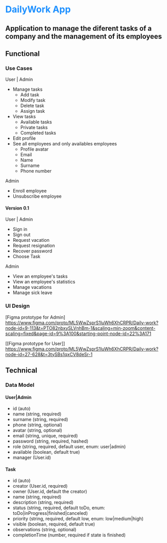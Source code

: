 # <span style="color:dodgerBlue;">DailyWork App</span>

## Application to manage the diferent tasks of a company and the management of its employees

## Functional

### Use Cases

User | Admin

- Manage tasks
  - Add task
  - Modify task
  - Delete task
  - Assign task
- View tasks
  - Available tasks
  - Private tasks
  - Completed tasks
- Edit profile
- See all employees and only availables employees
  - Profile avatar
  - Email
  - Name
  - Surname
  - Phone number

Admin

- Enroll employee
- Unsubscribe employee

#### Version 0.1

User | Admin

- Sign in
- Sign out
- Request vacation
- Request resignation
- Recover password
- Choose Task

Admin

- View an employee's tasks
- View an employee's statistics
- Manage vacations
- Manage sick leave

### UI Design

[Figma prototype for Admin] https://www.figma.com/proto/ML5WwZsprS1luWh6XhCRPR/Daily-work?node-id=9-113&t=PTO82nbxySLVnhBm-1&scaling=min-zoom&content-scaling=fixed&page-id=9%3A100&starting-point-node-id=22%3A171

[[Figma prototype for User]] https://www.figma.com/proto/ML5WwZsprS1luWh6XhCRPR/Daily-work?node-id=27-628&t=3tySBs1qxCV8deSr-1

## Technical

### Data Model

#### User|Admin

- id (auto)
- name (string, required)
- surname (string, required)
- phone (string, optional)
- avatar (string, optional)
- email (string, unique, required)
- password (string, required, hashed)
- role (string, required, default user, enum: user|admin)
- available (boolean, default true)
- manager (User.id)

#### Task

- id (auto)
- creator (User.id, required)
- owner (User.id, default the creator)
- name (string, required)
- description (string, required)
- status (string, required, default toDo, enum: toDo|inProgress|finished|canceled)
- priority (string, required, default low, enum: low|medium|high)
- visible (boolean, required, default true)
- observations (string, optional)
- completionTime (number, required if state is finished)
